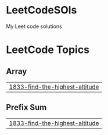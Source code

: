 # LeetCodeSOls
My Leet code solutions

<!---LeetCode Topics Start-->
# LeetCode Topics
## Array
|  |
| ------- |
| [1833-find-the-highest-altitude](https://github.com/shivathaya/LeetCodeSOls/tree/master/1833-find-the-highest-altitude) |
## Prefix Sum
|  |
| ------- |
| [1833-find-the-highest-altitude](https://github.com/shivathaya/LeetCodeSOls/tree/master/1833-find-the-highest-altitude) |
<!---LeetCode Topics End-->